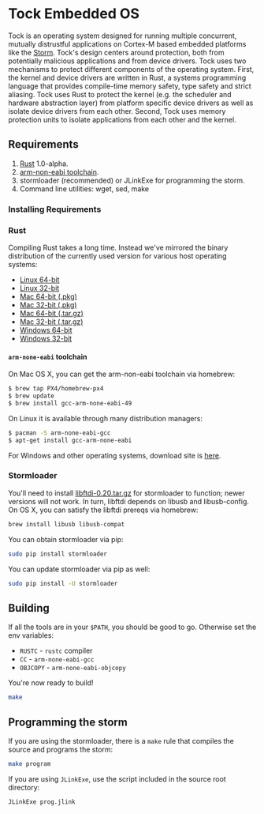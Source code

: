 # Tock Embedded OS

Tock is an operating system designed for running multiple concurrent, mutually
distrustful applications on Cortex-M based embedded platforms like the
[Storm](http://storm.rocks). Tock's design centers around protection, both from
potentially malicious applications and from device drivers. Tock uses two
mechanisms to protect different components of the operating system. First, the
kernel and device drivers are written in Rust, a systems programming language
that provides compile-time memory safety, type safety and strict aliasing. Tock
uses Rust to protect the kernel (e.g. the scheduler and hardware abstraction
layer) from platform specific device drivers as well as isolate device drivers
from each other. Second, Tock uses memory protection units to isolate
applications from each other and the kernel.

## Requirements

1. [Rust](http://www.rust-lang.org/) 1.0-alpha.
2. [arm-non-eabi toolchain](https://launchpad.net/gcc-arm-embedded/).
3. stormloader (recommended) or JLinkExe for programming the storm.
4. Command line utilities: wget, sed, make

### Installing Requirements

### Rust

Compiling Rust takes a long time. Instead we've mirrored the binary distribution
of the currently used version for various host operating systems:

  * [Linux 64-bit](http://www.scs.stanford.edu/~alevy/rust/rust-1.0.0-alpha-x86_64-unknown-linux-gnu.tar.gz)
  * [Linux 32-bit](http://www.scs.stanford.edu/~alevy/rust/rust-1.0.0-alpha-i686-unknown-linux-gnu.tar.gz)
  * [Mac 64-bit (.pkg)](http://www.scs.stanford.edu/~alevy/rust/rust-1.0.0-alpha-x86_64-apple-darwin.pkg)
  * [Mac 32-bit (.pkg)](http://www.scs.stanford.edu/~alevy/rust/rust-1.0.0-alpha-i686-apple-darwin.pkg)
  * [Mac 64-bit (.tar.gz)](http://www.scs.stanford.edu/~alevy/rust/rust-1.0.0-alpha-x86_64-apple-darwin.tar.gz)
  * [Mac 32-bit (.tar.gz)](http://www.scs.stanford.edu/~alevy/rust/rust-1.0.0-alpha-i686-apple-darwin.tar.gz)
  * [Windows 64-bit](http://www.scs.stanford.edu/~alevy/rust/rust-1.0.0-alpha-x86_64-pc-windows-gnu.exe)
  * [Windows 32-bit](http://www.scs.stanford.edu/~alevy/rust/rust-1.0.0-alpha-i686-pc-windows-gnu.exe)

#### `arm-none-eabi` toolchain

On Mac OS X, you can get the arm-non-eabi toolchain via homebrew:

```bash
$ brew tap PX4/homebrew-px4
$ brew update
$ brew install gcc-arm-none-eabi-49
```

On Linux it is available through many distribution managers:

```bash
$ pacman -S arm-none-eabi-gcc
$ apt-get install gcc-arm-none-eabi
```

For Windows and other operating systems, download site is
[here](https://launchpad.net/gcc-arm-embedded/+download).

### Stormloader

You'll need to install
[libftdi-0.20.tar.gz](http://www.intra2net.com/en/developer/libftdi/download/libftdi-0.20.tar.gz)
for stormloader to function; newer versions will not work. In turn, libftdi
depends on libusb and libusb-config. On OS X, you can satisfy the libftdi
prereqs via homebrew:

```bash
brew install libusb libusb-compat
```

You can obtain stormloader via pip:

```bash
sudo pip install stormloader
```

You can update stormloader via pip as well:

```bash
sudo pip install -U stormloader
```

## Building

If all the tools are in your `$PATH`, you should be good to go. Otherwise set the env variables:

* `RUSTC` - `rustc` compiler
* `CC` - `arm-none-eabi-gcc`
* `OBJCOPY` - `arm-none-eabi-objcopy`

You're now ready to build!

```bash
make
```

## Programming the storm

If you are using the stormloader, there is a `make` rule that compiles the
source and programs the storm:

```bash
make program
```

If you are using `JLinkExe`, use the script included in the source root
directory:

```bash
JLinkExe prog.jlink
```

